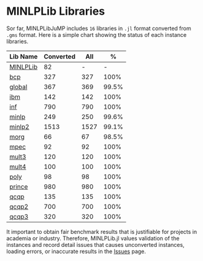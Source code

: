 # MINLPLib Libraries

Sor far, MINLPLibJuMP includes `16` libraries in `.jl` format converted from `.gms` format.
Here is a simple chart showing the status of each instance libraries.

| Lib Name           | Converted   | All | % |
|--------------------|--------|------|-------|
| [MINLPLib](@ref)     | 82     | -    | -     |
| [bcp](@ref)        | 327    | 327  | 100%  |
| [global](@ref)     | 367    | 369  | 99.5% |
| [ibm](@ref)        | 142    | 142  | 100%  |
| [inf](@ref)        | 790    | 790  | 100%  |
| [minlp](@ref)      | 249    | 250  | 99.6% |
| [minlp2](@ref)     | 1513   | 1527 | 99.1% |
| [morg](@ref)       | 66     | 67   | 98.5% |
| [mpec](@ref)       | 92     | 92   | 100%  |
| [mult3](@ref)      | 120    | 120  | 100%  |
| [mult4](@ref)      | 100    | 100  | 100%  |
| [poly](@ref)       | 98     | 98   | 100%  |
| [prince](@ref)     | 980    | 980  | 100%  |
| [qcqp](@ref)       | 135    | 135  | 100%  |
| [qcqp2](@ref)      | 700    | 700  | 100%  |
| [qcqp3](@ref)      | 320    | 320  | 100%  |

It important to obtain fair benchmark results that is justifiable for projects in academia or industry.
Therefore, MINLPLib.jl values validation of the instances and record detail issues that causes
unconverted instances, loading errors, or inaccurate results in the [Issues](@ref) page.
